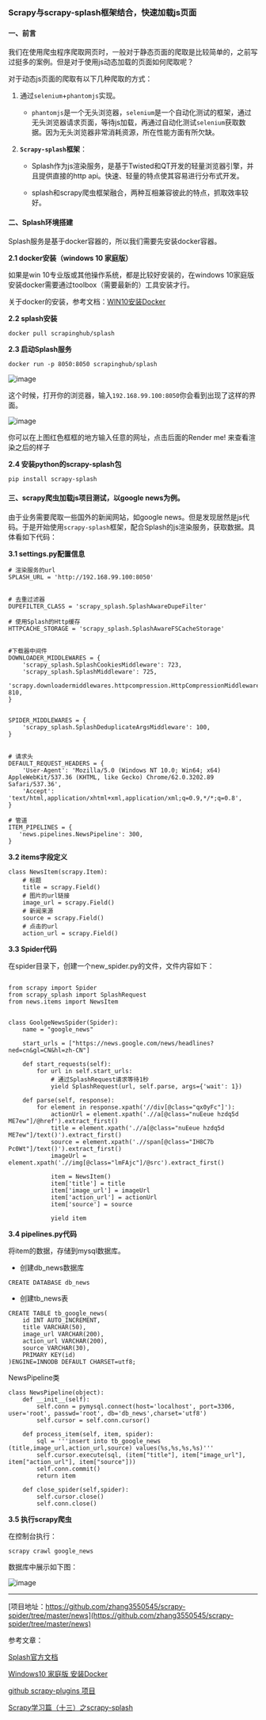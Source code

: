 ### Scrapy与scrapy-splash框架结合，快速加载js页面


#### 一、前言

我们在使用爬虫程序爬取网页时，一般对于静态页面的爬取是比较简单的，之前写过挺多的案例。但是对于使用js动态加载的页面如何爬取呢？

对于动态js页面的爬取有以下几种爬取的方式：

1. 通过`selenium`+`phantomjs`实现。

    - `phantomjs`是一个无头浏览器，`selenium`是一个自动化测试的框架，通过无头浏览器请求页面，等待js加载，再通过自动化测试`selenium`获取数据。因为无头浏览器非常消耗资源，所在性能方面有所欠缺。


2. **`Scrapy-splash`框架**：
   
    - Splash作为js渲染服务，是基于Twisted和QT开发的轻量浏览器引擎，并且提供直接的http api。快速、轻量的特点使其容易进行分布式开发。

    - splash和scrapy爬虫框架融合，两种互相兼容彼此的特点，抓取效率较好。
    

#### 二、Splash环境搭建

Splash服务是基于docker容器的，所以我们需要先安装docker容器。

**2.1 docker安装（windows 10 家庭版）**

如果是win 10专业版或其他操作系统，都是比较好安装的，在windows 10家庭版安装docker需要通过toolbox（需要最新的）工具安装才行。

关于docker的安装，参考文档：[WIN10安装Docker](http://blog.csdn.net/dream20nn/article/details/51791062)


**2.2 splash安装**

```
docker pull scrapinghub/splash
```

**2.3 启动Splash服务**

```
docker run -p 8050:8050 scrapinghub/splash
```

![image](https://raw.githubusercontent.com/zhang3550545/image_center/master/image/splash1.png)


这个时候，打开你的浏览器，输入`192.168.99.100:8050`你会看到出现了这样的界面。

![image](https://raw.githubusercontent.com/zhang3550545/image_center/master/image/splash2.png)

你可以在上图红色框框的地方输入任意的网址，点击后面的Render me! 来查看渲染之后的样子

**2.4 安装python的scrapy-splash包**

```
pip install scrapy-splash
```

#### 三、scrapy爬虫加载js项目测试，以google news为例。


由于业务需要爬取一些国外的新闻网站，如google news。但是发现居然是js代码。于是开始使用`scrapy-splash`框架，配合Splash的js渲染服务，获取数据。具体看如下代码：


**3.1 settings.py配置信息**

```
# 渲染服务的url
SPLASH_URL = 'http://192.168.99.100:8050'


# 去重过滤器
DUPEFILTER_CLASS = 'scrapy_splash.SplashAwareDupeFilter'

# 使用Splash的Http缓存
HTTPCACHE_STORAGE = 'scrapy_splash.SplashAwareFSCacheStorage'


#下载器中间件
DOWNLOADER_MIDDLEWARES = {
    'scrapy_splash.SplashCookiesMiddleware': 723,
    'scrapy_splash.SplashMiddleware': 725,
    'scrapy.downloadermiddlewares.httpcompression.HttpCompressionMiddleware': 810,
}


SPIDER_MIDDLEWARES = {
    'scrapy_splash.SplashDeduplicateArgsMiddleware': 100,
}


# 请求头
DEFAULT_REQUEST_HEADERS = {
    'User-Agent': 'Mozilla/5.0 (Windows NT 10.0; Win64; x64) AppleWebKit/537.36 (KHTML, like Gecko) Chrome/62.0.3202.89 Safari/537.36',
    'Accept': 'text/html,application/xhtml+xml,application/xml;q=0.9,*/*;q=0.8',
}

# 管道
ITEM_PIPELINES = {
   'news.pipelines.NewsPipeline': 300,
}

```

**3.2 items字段定义**

```
class NewsItem(scrapy.Item):
    # 标题
    title = scrapy.Field()
    # 图片的url链接
    image_url = scrapy.Field()
    # 新闻来源
    source = scrapy.Field()
    # 点击的url
    action_url = scrapy.Field()
```


**3.3 Spider代码**

在spider目录下，创建一个new_spider.py的文件，文件内容如下：

```

from scrapy import Spider
from scrapy_splash import SplashRequest
from news.items import NewsItem


class GoolgeNewsSpider(Spider):
    name = "google_news"

    start_urls = ["https://news.google.com/news/headlines?ned=cn&gl=CN&hl=zh-CN"]

    def start_requests(self):
        for url in self.start_urls:
            # 通过SplashRequest请求等待1秒
            yield SplashRequest(url, self.parse, args={'wait': 1})

    def parse(self, response):
        for element in response.xpath('//div[@class="qx0yFc"]'):
            actionUrl = element.xpath('.//a[@class="nuEeue hzdq5d ME7ew"]/@href').extract_first()
            title = element.xpath('.//a[@class="nuEeue hzdq5d ME7ew"]/text()').extract_first()
            source = element.xpath('.//span[@class="IH8C7b Pc0Wt"]/text()').extract_first()
            imageUrl = element.xpath('.//img[@class="lmFAjc"]/@src').extract_first()

            item = NewsItem()
            item['title'] = title
            item['image_url'] = imageUrl
            item['action_url'] = actionUrl
            item['source'] = source
            
            yield item

```

**3.4 pipelines.py代码**

将item的数据，存储到mysql数据库。

-  创建db_news数据库

```
CREATE DATABASE db_news
```

- 创建tb_news表

```
CREATE TABLE tb_google_news(
    id INT AUTO_INCREMENT,
    title VARCHAR(50),
    image_url VARCHAR(200),
    action_url VARCHAR(200),
    source VARCHAR(30),
    PRIMARY KEY(id)
)ENGINE=INNODB DEFAULT CHARSET=utf8;

```

 NewsPipeline类
 
```
class NewsPipeline(object):
    def __init__(self):
        self.conn = pymysql.connect(host='localhost', port=3306, user='root', passwd='root', db='db_news',charset='utf8')
        self.cursor = self.conn.cursor()

    def process_item(self, item, spider):
        sql = '''insert into tb_google_news (title,image_url,action_url,source) values(%s,%s,%s,%s)'''
        self.cursor.execute(sql, (item["title"], item["image_url"], item["action_url"], item["source"]))
        self.conn.commit()
        return item

    def close_spider(self,spider):
        self.cursor.close()
        self.conn.close()
```

**3.5 执行scrapy爬虫**

在控制台执行：

```
scrapy crawl google_news
```


数据库中展示如下图：

![image](https://raw.githubusercontent.com/zhang3550545/image_center/master/image/splash3.png)

---

[项目地址：https://github.com/zhang3550545/scrapy-spider/tree/master/news](https://github.com/zhang3550545/scrapy-spider/tree/master/news)


参考文章：

[Splash官方文档](https://splash.readthedocs.io/en/stable/)


[Windows10 家庭版 安装Docker](http://blog.csdn.net/dream20nn/article/details/51791062)

[github scrapy-plugins 项目](https://github.com/scrapy-plugins/scrapy-splash)

[Scrapy学习篇（十三）之scrapy-splash](https://www.jianshu.com/p/b9a2ea9277ce)
